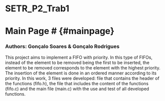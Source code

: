# SETR_P2_Trab1

# Main Page # {#mainpage}

### Authors: Gonçalo Soares & Gonçalo Rodrigues

This project aims to implement a FIFO with priority. In this type of FIFOs, instead of the element to be removed being the first to be inserted, the element to be removed corresponds to the element with the highest priority. The insertion of the element is done in an ordered manner according to its priority.
In this work, 3 files were developed: file that contains the header of the functions (fifo.h), the file that includes the content of the functions (fifo.c) and the main file (main.c) with the use and test of all developed functions.



